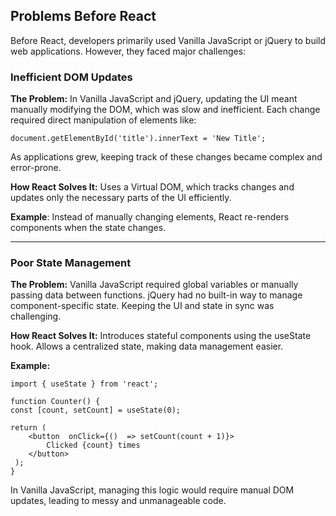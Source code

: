 ## Problems Before React

Before React, developers primarily used Vanilla JavaScript or jQuery to build web applications. However, they faced major challenges:

### **Inefficient DOM Updates**

**The Problem:**
In Vanilla JavaScript and jQuery, updating the UI meant manually modifying the DOM, which was slow and inefficient. Each change required direct manipulation of elements like:

```
document.getElementById('title').innerText = 'New Title';
```

As applications grew, keeping track of these changes became complex and error-prone.

**How React Solves It:**
Uses a Virtual DOM, which tracks changes and updates only the necessary parts of the UI efficiently.

**Example**: Instead of manually changing elements, React re-renders components when the state changes.

 <hr/>

### **Poor State Management**

**The Problem:**
Vanilla JavaScript required global variables or manually passing data between functions. jQuery had no built-in way to manage component-specific state. Keeping the UI and state in sync was challenging.

**How React Solves It:**
Introduces stateful components using the useState hook. Allows a centralized state, making data management easier.

**Example:**

```
import { useState } from 'react';

function Counter() {
const [count, setCount] = useState(0);

return (
	<button  onClick={()  => setCount(count + 1)}>
		Clicked {count} times
	</button>
 );
}
```

In Vanilla JavaScript, managing this logic would require manual DOM updates, leading to messy and unmanageable code.
